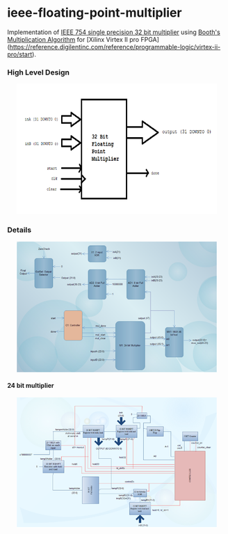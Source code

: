 # ieee-floating-point-multiplier

Implementation of [IEEE 754 single precision 32 bit multiplier](https://www.doc.ic.ac.uk/~eedwards/compsys/float/) 
using [Booth's Multiplication Algorithm](https://en.wikipedia.org/wiki/Booth%27s_multiplication_algorithm) for 
[Xilinx Virtex II pro FPGA] (https://reference.digilentinc.com/reference/programmable-logic/virtex-ii-pro/start). 

### High Level Design
<p align="center">
  <img width="460" height="300" src="https://github.com/aaiahmed/ieee-floating-point-multiplier/blob/main/image/TopSchema.png">
</p>

### Details 
<p align="center">
  <img width="460" height="300" src="https://github.com/aaiahmed/ieee-floating-point-multiplier/blob/main/image/TopDetail.png">
</p>

#### 24 bit multiplier
<p align="center">
  <img width="460" height="300" src="https://github.com/aaiahmed/ieee-floating-point-multiplier/blob/main/image/Multiplier.png">
</p>